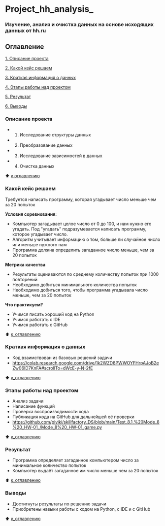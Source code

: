 # Project_hh_analysis_

### Изучение, анализ и очистка данных на основе исходящих данных от hh.ru

## Оглавление
[1. Описание проекта](https://github.com/piviki/SF_DS/tree/main/project_3/README.md#Описание-проекта)

[2. Какой кейс решаем](https://github.com/piviki/SF_DS/tree/main/project_3/README.md#Какой-кейс-решаем)

[3. Краткая информация о данных](https://github.com/piviki/SF_DS/tree/main/project_3/README.md#Краткая-информация-о-данных)

[4. Этапы работы над проектом](https://github.com/piviki/SF_DS/tree/main/project_3/README.md#Этапы-работы-над-проектом)

[5. Результат](https://github.com/piviki/SF_DS/tree/main/project_3/README.md#Результат)

[6. Выводы](https://github.com/piviki/SF_DS/tree/main/project_3/README.md#Выводы)

### Описание проекта
- 1. Исследование структуры данных
- 2. Преобразование данных
- 3. Исследование зависимостей в данных
- 4. Очистка данных

:arrow_up: [к оглавлению](https://github.com/piviki/skillfactory_DS/tree/main/project_1#Оглавление)

### Какой кейс решаем
Требуется написать программу, которая угадывает число меньше чем за 20 попыток

**Условия соревнования:**
- Компьютер загадывает целое число от 0 до 100, и нам нужно его угадать. Под "угадать" подразумевается написать программу, которое угадывает число.
- Алгоритм учитывает информацию о том, больше ли случайное число или меньше нужного нам
- Программа должна определить загаданное число меньше, чем за 20 попыток

**Метрика качества**
- Результаты оцениваются по среднему количеству попыток при 1000 повторений
- Необходимо добиться минимального количества попыток
- Необходимо добиться того, чтобы программа угадывала число меньше, чем за 20 попыток

**Что практикуем?**
- Учимся писать хороший код на Python
- Учимся работать с IDE
- Учимся работать с GitHub

:arrow_up: [к_оглавлению](https://github.com/piviki/skillfactory_DS/tree/main/project_1#Оглавление)

### Краткая информация о данных
- Код взаимствован из базовых решений задачи
- https://colab.research.google.com/drive/1k2WZD8PWWOYFHrpAJoB2eZw06ID7KnFA#scrollTo=dWcE-y-N-2fE

:arrow_up: [к_оглавлению](https://github.com/piviki/skillfactory_DS/tree/main/project_1#Оглавление)

### Этапы работы над проектом
- Анализ задачи
- Написание функций
- Проверка воспроизводимости кода
- Публикация кода на GitHub для дальнейшей её проверки
- https://github.com/piviki/skillfactory_DS/blob/main/Test_8.1.%20Mode_8%20_HW-01_/Mode_8%20_HW-01_game.py

:arrow_up: [к_оглавлению](https://github.com/piviki/skillfactory_DS/tree/main/project_1#Оглавление)

### Результат
- Программа определяет загаданное компьютером число за минимальное количество попыток
- Компьютер выдаёт загаданное им число меньше чем за 20 попыток

:arrow_up: [к_оглавлению](https://github.com/piviki/skillfactory_DS/tree/main/project_1#Оглавление)

### Выводы
- Достигнуты результаты по решению задачи
- Приобретены навыки работы с кодом на Python, с IDE и с GitHub

:arrow_up: [к_оглавлению](https://github.com/piviki/skillfactory_DS/tree/main/project_1#Оглавление)